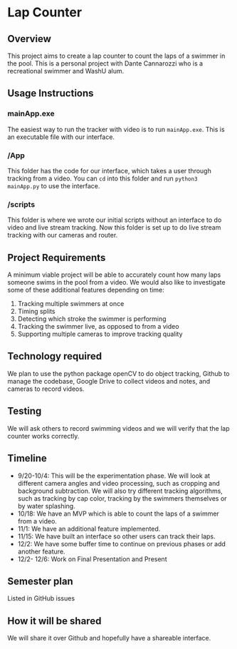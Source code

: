 # Lap Counter
## Overview
This project aims to create a lap counter to count the laps of a swimmer in the pool. This is a personal project with Dante Cannarozzi who is a recreational swimmer and WashU alum. 
## Usage Instructions
### mainApp.exe
The easiest way to run the tracker with video is to run `mainApp.exe`. This is an executable file with our interface.
### /App
This folder has the code for our interface, which takes a user through tracking from a video. You can `cd` into this folder and run `python3 mainApp.py` to use the interface.
### /scripts
This folder is where we wrote our initial scripts without an interface to do video and live stream tracking. Now this folder is set up to do live stream tracking with our cameras and router.
## Project Requirements
A minimum viable project will be able to accurately count how many laps someone swims in the pool from a video. We would also like to investigate some of these additional features depending on time: 
<ol>
  <li>Tracking multiple swimmers at once</li>
  <li>Timing splits</li>
  <li>Detecting which stroke the swimmer is performing</li>
  <li>Tracking the swimmer live, as opposed to from a video</li>
  <li>Supporting multiple cameras to improve tracking quality</li>
</ol>

## Technology required
We plan to use the python package openCV to do object tracking, Github to manage the codebase, Google Drive to collect videos and notes, and cameras to record videos.

## Testing
We will ask others to record swimming videos and we will verify that the lap counter works correctly. 

## Timeline
<ul>
  <li>9/20-10/4: This will be the experimentation phase. We will look at different camera angles and video processing, such as cropping and background subtraction. We will also try different tracking algorithms, such as tracking by cap color, tracking by the swimmers themselves or by water splashing.</li>
  <li>10/18: We have an MVP which is able to count the laps of a swimmer from a video.</li>
  <li>11/1: We have an additional feature implemented.</li>
  <li>11/15: We have built an interface so other users can track their laps.</li>
  <li>12/2: We have some buffer time to continue on previous phases or add another feature.</li>
  <li>12/2- 12/6: Work on Final Presentation and Present</li>
</ul>

## Semester plan
Listed in GitHub issues

## How it will be shared
We will share it over Github and hopefully have a shareable interface.
